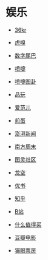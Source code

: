 # 娱乐


<div id = "首"></div>
<script src = "../js/首.js"></script>


* [36kr](https://m.36kr.com/)
* [虎嗅](https://m.huxiu.com/)
* [数字尾巴](https://m.dgtle.com/)


* [喷嚏](http://www.dapenti.com/blog/indexforweb.asp)
* [喷嚏图卦](http://www.dapenti.com/blog/blog.asp?name=xilei&subjectid=70)


* [品玩](https://www.pingwest.com/)
* [爱范儿](https://www.ifanr.com/)
* [煎蛋](http://i.jandan.net/)


* [澎湃新闻](https://m.thepaper.cn/)
* [南方周末](http://www.infzm.com/)
* [图灵社区](https://m.ituring.com.cn/)


* [龙空](https://www.lkong.com/)
* [优书](https://www.yousuu.com/)
* [知乎](https://www.zhihu.com/)
* [B站](https://m.bilibili.com/)


* [什么值得买](https://m.smzdm.com/)
* [豆瓣电影](https://m.douban.com/movie/)
* [猫眼票房](https://piaofang.maoyan.com/)
